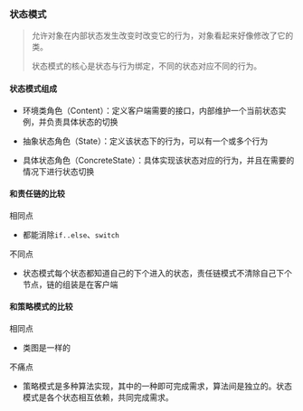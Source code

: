 ### 状态模式

> 允许对象在内部状态发生改变时改变它的行为，对象看起来好像修改了它的类。
>
> 状态模式的核心是状态与行为绑定，不同的状态对应不同的行为。

#### 状态模式组成

* 环境类角色（Content）：定义客户端需要的接口，内部维护一个当前状态实例，并负责具体状态的切换

* 抽象状态角色（State）：定义该状态下的行为，可以有一个或多个行为
* 具体状态角色（ConcreteState）：具体实现该状态对应的行为，并且在需要的情况下进行状态切换

#### 和责任链的比较

相同点

* 都能消除`if..else`、`switch`

不同点

* 状态模式每个状态都知道自己的下个进入的状态，责任链模式不清除自己下个节点，链的组装是在客户端

#### 和策略模式的比较

相同点

* 类图是一样的

不痛点

* 策略模式是多种算法实现，其中的一种即可完成需求，算法间是独立的。状态模式是各个状态相互依赖，共同完成需求。